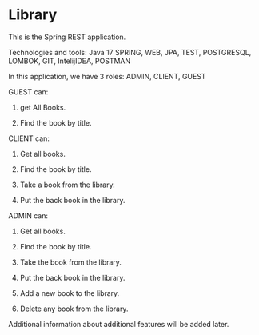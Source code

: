 # Library
This is the Spring REST application.

Technologies and tools: Java 17 SPRING, WEB, JPA, TEST, POSTGRESQL, LOMBOK, GIT, IntelijIDEA, POSTMAN

In this application, we have 3 roles: ADMIN, CLIENT, GUEST

GUEST can:

1. get All Books.

2. Find the book by title.

CLIENT can:

1. Get all books.

2. Find the book by title.

3. Take a book from the library.

4. Put the back book in the library.

ADMIN can: 

1. Get all books.

2. Find the book by title. 

3. Take the book from the library.

4. Put the back book in the library.

5. Add a new book to the library.

6. Delete any book from the library.

Additional information about additional features will be added later.
